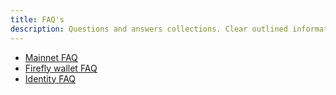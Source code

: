 ```yaml
---
title: FAQ's
description: Questions and answers collections. Clear outlined information for the most common questions around IOTA.
---
```


- [Mainnet FAQ](/introduction/explanations/faq/)
- [Firefly wallet FAQ](/use/wallets/firefly/faq-and-troubleshooting)
- [Identity FAQ](/identity.rs/faq/)

